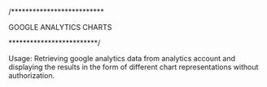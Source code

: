 /**************************

GOOGLE ANALYTICS CHARTS 

*************************/

Usage:	Retrieving google analytics data from analytics account and displaying the results in the form of different chart representations without authorization.